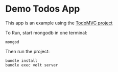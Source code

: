 # Demo Todos App

This app is an example using the [TodoMVC project](http://todomvc.com/)

To Run, start mongodb in one terminal:

    mongod

Then run the project:

    bundle install
    bundle exec volt server